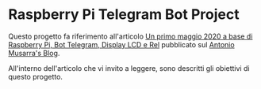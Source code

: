 # Raspberry Pi Telegram Bot Project

Questo progetto fa riferimento all'articolo 
[Un primo maggio 2020 a base di Raspberry Pi, Bot Telegram, Display LCD e Rel](https://bit.ly/UnPrimoMaggio2020ABaseDiRaspberryPiBotTelegramDisplayLCDRele)
pubblicato sul [Antonio Musarra's Blog](https://www.dontesta.it).

All'interno dell'articolo che vi invito a leggere, sono descritti gli obiettivi
di questo progetto.